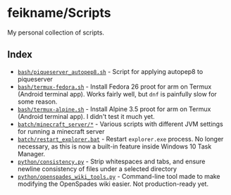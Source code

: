 # feikname/Scripts
My personal collection of scripts.

## Index
 * [`bash/piqueserver_autopep8.sh`](bash/piqueserver_autopep8.sh) - Script for applying autopep8 to piqueserver
 * [`bash/termux-fedora.sh`](bash/termux-fedora.sh) - Install Fedora 26 proot for arm on Termux (Android terminal app). Works fairly well, but `dnf` is painfully slow for some reason.
 * [`bash/termux-alpine.sh`](bash/termux-alpine.sh) - Install Alpine 3.5 proot for arm on Termux (Android terminal app). I didn't test it much yet.
 * [`batch/minecraft_server/*`](batch/minecraft_server/) - Various scripts with different JVM settings for running a minecraft server
 * [`batch/restart_explorer.bat`](batch/restart_explorer.bat) - Restart `explorer.exe` process. No longer necessary, as this is now a built-in feature inside Windows 10 Task Manager.
 * [`python/consistency.py`](python/consistency.py) - Strip whitespaces and tabs, and ensure newline consistency of files under a selected directory
 * [`python/openspades_wiki_tools.py`](python/openspades_wiki_tools.py) - Command-line tool made to make modifying the OpenSpades wiki easier. Not production-ready yet.
